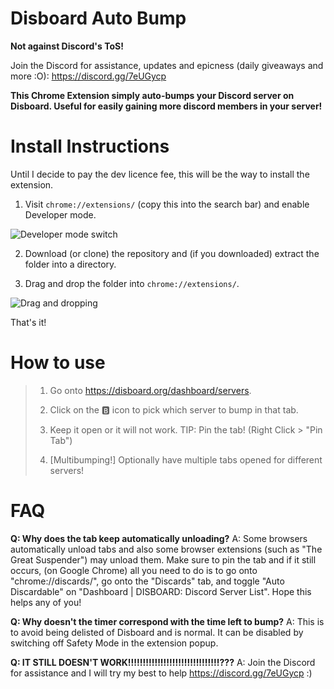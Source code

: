 # Disboard Auto Bump
**Not against Discord's ToS!**


Join the Discord for assistance, updates and epicness (daily giveaways and more :O): https://discord.gg/7eUGycp

**This Chrome Extension simply auto-bumps your Discord server on Disboard. Useful for easily gaining more discord members in your server!**

# Install Instructions

Until I decide to pay the dev licence fee, this will be the way to install the extension.

1. Visit `chrome://extensions/` (copy this into the search bar) and enable Developer mode.

![Developer mode switch](https://i.imgur.com/EHnZ384.png)

2. Download (or clone) the repository and (if you downloaded) extract the folder into a directory.

3. Drag and drop the folder into `chrome://extensions/`.

![Drag and dropping](https://i.imgur.com/zg38IHc.png)

That's it!

# How to use

>1. Go onto https://disboard.org/dashboard/servers.
>
>2. Click on the 🅱️ icon to pick which server to bump in that tab.
>
>3. Keep it open or it will not work. TIP: Pin the tab! (Right Click > "Pin Tab")
>
>4. [Multibumping!] Optionally have multiple tabs opened for different servers!

# FAQ

**Q: Why does the tab keep automatically unloading?**
A: Some browsers automatically unload tabs and also some browser extensions (such as "The Great Suspender") may unload them. Make sure to pin the tab and if it still occurs, (on Google Chrome) all you need to do is to go onto "chrome://discards/", go onto the "Discards" tab, and toggle "Auto Discardable" on "Dashboard | DISBOARD: Discord Server List". Hope this helps any of you!

**Q: Why doesn't the timer correspond with the time left to bump?**
A: This is to avoid being delisted of Disboard and is normal. It can be disabled by switching off Safety Mode in the extension popup.

**Q: IT STILL DOESN'T WORK!!!!!!!!!!!!!!!!!!!!!!!!!!!!!!!???**
A: Join the Discord for assistance and I will try my best to help https://discord.gg/7eUGycp :)
